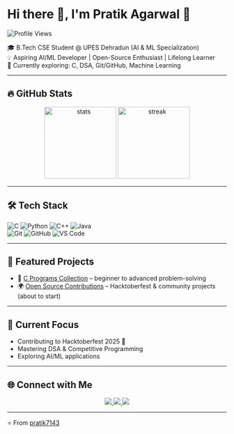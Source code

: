 # Hi there 👋, I'm Pratik Agarwal 🙂
![Profile Views](https://komarev.com/ghpvc/?username=pratik7143&color=blue)


🎓 B.Tech CSE Student @ UPES Dehradun (AI & ML Specialization)  
💡 Aspiring AI/ML Developer | Open-Source Enthusiast | Lifelong Learner  
🌱 Currently exploring: C, DSA, Git/GitHub, Machine Learning  

---

## 🔥 GitHub Stats
<p align="center">
  <img src="https://github-readme-stats.vercel.app/api?username=pratik7143&show_icons=true&theme=radical" alt="stats" height="165"/>
  <img src="https://github-readme-streak-stats.herokuapp.com/?user=pratik7143&theme=radical" alt="streak" height="165"/>
</p>

---

## 🛠 Tech Stack
![C](https://img.shields.io/badge/C-00599C?style=for-the-badge&logo=c&logoColor=white)
![Python](https://img.shields.io/badge/Python-3776AB?style=for-the-badge&logo=python&logoColor=white)
![C++](https://img.shields.io/badge/C++-00599C?style=for-the-badge&logo=cplusplus&logoColor=white)
![Java](https://img.shields.io/badge/Java-007396?style=for-the-badge&logo=java&logoColor=white)  
![Git](https://img.shields.io/badge/Git-F05032?style=for-the-badge&logo=git&logoColor=white)
![GitHub](https://img.shields.io/badge/GitHub-181717?style=for-the-badge&logo=github&logoColor=white)
![VS Code](https://img.shields.io/badge/VS_Code-0078D4?style=for-the-badge&logo=visual-studio-code&logoColor=white)

---

## 📂 Featured Projects
- 🔢 [C Programs Collection](#) – beginner to advanced problem-solving  
- 🌍 [Open Source Contributions](#) – Hacktoberfest & community projects (about to start)

---

## 🌱 Current Focus
- Contributing to Hacktoberfest 2025 🎉  
- Mastering DSA & Competitive Programming  
- Exploring AI/ML applications  
---

## 🌐 Connect with Me
<p align="center">
  <a href="https://www.linkedin.com/in/pratik-agarwal-9147ab373/">
    <img src="https://img.shields.io/badge/LinkedIn-0A66C2?style=for-the-badge&logo=linkedin&logoColor=white"/>
  </a>
  <a href="https://github.com/pratik7143">
    <img src="https://img.shields.io/badge/GitHub-181717?style=for-the-badge&logo=github&logoColor=white"/>
  </a>
  <a href="https://twitter.com/A66701802Pratik">
    <img src="https://img.shields.io/badge/Twitter-1DA1F2?style=for-the-badge&logo=twitter&logoColor=white"/>
  </a>
</p>

---

⭐ From [pratik7143](https://github.com/pratik7143)
